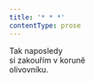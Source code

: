 ```yaml
---
title: '* * *'
contentType: prose
---
```


<section>

Tak naposledy  
si zakouřím v koruně  
olivovníku.

</section>

